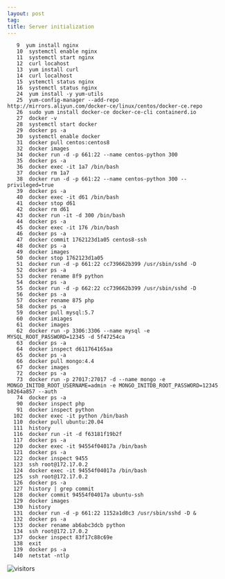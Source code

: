 ```yaml
---
layout: post
tag: 
title: Server initialization
---
```


       9  yum install nginx 
       10  systemctl enable nginx
       11  systemctl start nginx
       12  curl locahost
       13  yum install curl
       14  curl localhost
       15  ystemctl status nginx
       16  systemctl status nginx
       24  yum install -y yum-utils
       25  yum-config-manager --add-repo  http://mirrors.aliyun.com/docker-ce/linux/centos/docker-ce.repo 
       26  sudo yum install docker-ce docker-ce-cli containerd.io
       27  docker -v
       28  systemctl start docker
       29  docker ps -a
       30  systemctl enable docker
       31  docker pull centos:centos8
       32  docker images
       34  docker run -d -p 661:22 --name centos-python 300
       35  docker ps -a
       36  docker exec -it 1a7 /bin/bash
       37  docker rm 1a7
       38  docker run -d -p 661:22 --name centos-python 300 --privileged=true
       39  docker ps -a
       40  docker exec -it d61 /bin/bash
       41  docker stop d61
       42  docker rm d61
       43  docker run -it -d 300 /bin/bash
       44  docker ps -a
       45  docker exec -it 176 /bin/bash
       46  docker ps -a
       47  docker commit 1762123d1a05 centos8-ssh
       48  docker ps -a
       49  docker images
       50  docker stop 1762123d1a05
       51  docker run -d -p 661:22 cc739662b399 /usr/sbin/sshd -D
       52  docker ps -a
       53  docker rename 8f9 python
       54  docker ps -a
       55  docker run -d -p 662:22 cc739662b399 /usr/sbin/sshd -D
       56  docker ps -a
       57  docker rename 875 php
       58  docker ps -a
       59  docker pull mysql:5.7
       60  docker imiages
       61  docker images
       62  docker run -p 3306:3306 --name mysql -e MYSQL_ROOT_PASSWORD=12345 -d 5f47254ca
       63  docker ps -a
       64  docker inspect d611764165aa
       65  docker ps -a
       66  docker pull mongo:4.4
       67  docker images
       72  docker ps -a
       73  docker run -p 27017:27017 -d --name mongo -e MONGO_INITDB_ROOT_USERNAME=admin -e MONGO_INITDB_ROOT_PASSWORD=12345 b8264a857 --auth
       74  docker ps -a
       90  docker inspect php
       91  docker inspect python
      102  docker exec -it python /bin/bash
      110  docker pull ubuntu:20.04
      111  history 
      116  docker run -it -d f63181f19b2f
      117  docker ps -a
      120  docker exec -it 94554f04017a /bin/bash
      121  docker ps -a
      122  docker inspect 9455
      123  ssh root@172.17.0.2
      124  docker exec -it 94554f04017a /bin/bash
      125  ssh root@172.17.0.2
      126  docker ps -a
      127  history | grep commit
      128  docker commit 94554f04017a ubuntu-ssh
      129  docker images
      130  history 
      131  docker run -d -p 661:22 1152a1d8c3 /usr/sbin/sshd -D &
      132  docker ps -a
      133  docker rename ab6abc3dcb python
      134  ssh root@172.17.0.2
      137  docker inspect 83f17c88c69e
      138  exit
      139  docker ps -a
      140  netstat -ntlp
      


![visitors](https://visitor-badge.glitch.me/badge?page_id=lyducka.lyducka.github.io&left_color=gray&right_color=blue)      
